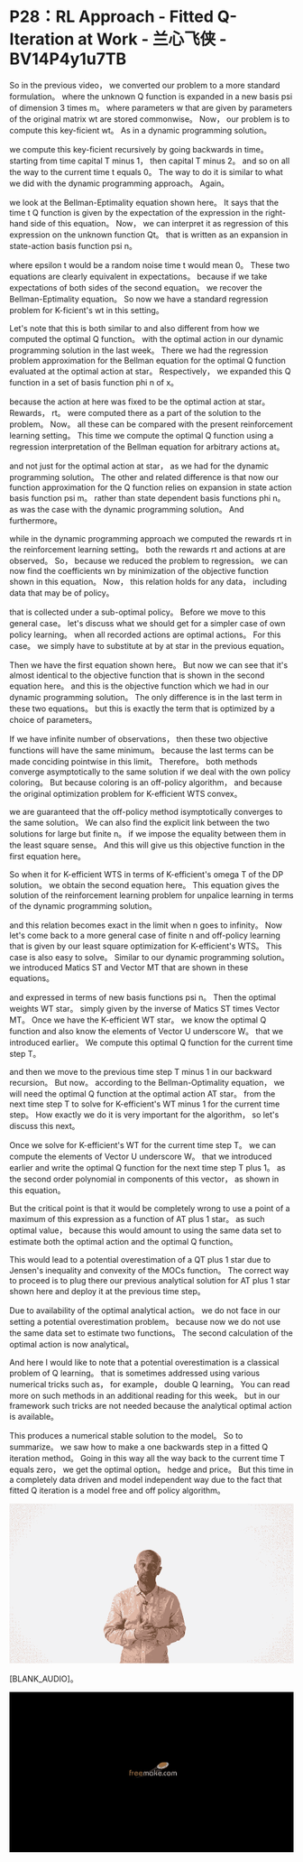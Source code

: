 # P28：RL Approach - Fitted Q-Iteration at Work - 兰心飞侠 - BV14P4y1u7TB

 So in the previous video， we converted our problem to a more standard formulation。 where the unknown Q function is expanded in a new basis psi of dimension 3 times m。 where parameters w that are given by parameters of the original matrix wt are stored commonwise。 Now， our problem is to compute this key-ficient wt。 As in a dynamic programming solution。

 we compute this key-ficient recursively by going backwards in time。 starting from time capital T minus 1， then capital T minus 2。 and so on all the way to the current time t equals 0。 The way to do it is similar to what we did with the dynamic programming approach。 Again。

 we look at the Bellman-Eptimality equation shown here。 It says that the time t Q function is given by the expectation of the expression in the right-hand side of this equation。 Now， we can interpret it as regression of this expression on the unknown function Qt。 that is written as an expansion in state-action basis function psi n。

 where epsilon t would be a random noise time t would mean 0。 These two equations are clearly equivalent in expectations。 because if we take expectations of both sides of the second equation。 we recover the Bellman-Eptimality equation。 So now we have a standard regression problem for K-ficient's wt in this setting。

 Let's note that this is both similar to and also different from how we computed the optimal Q function。 with the optimal action in our dynamic programming solution in the last week。 There we had the regression problem approximation for the Bellman equation for the optimal Q function evaluated at the optimal action at star。 Respectively， we expanded this Q function in a set of basis function phi n of x。

 because the action at here was fixed to be the optimal action at star。 Rewards， rt。 were computed there as a part of the solution to the problem。 Now。 all these can be compared with the present reinforcement learning setting。 This time we compute the optimal Q function using a regression interpretation of the Bellman equation for arbitrary actions at。

 and not just for the optimal action at star， as we had for the dynamic programming solution。 The other and related difference is that now our function approximation for the Q function relies on expansion in state action basis function psi m。 rather than state dependent basis functions phi n。 as was the case with the dynamic programming solution。 And furthermore。

 while in the dynamic programming approach we computed the rewards rt in the reinforcement learning setting。 both the rewards rt and actions at are observed。 So， because we reduced the problem to regression。 we can now find the coefficients wn by minimization of the objective function shown in this equation。 Now， this relation holds for any data， including data that may be of policy。

 that is collected under a sub-optimal policy。 Before we move to this general case。 let's discuss what we should get for a simpler case of own policy learning。 when all recorded actions are optimal actions。 For this case。 we simply have to substitute at by at star in the previous equation。

 Then we have the first equation shown here。 But now we can see that it's almost identical to the objective function that is shown in the second equation here。 and this is the objective function which we had in our dynamic programming solution。 The only difference is in the last term in these two equations。 but this is exactly the term that is optimized by a choice of parameters。

 If we have infinite number of observations， then these two objective functions will have the same minimum。 because the last terms can be made conciding pointwise in this limit。 Therefore。 both methods converge asymptotically to the same solution if we deal with the own policy coloring。 But because coloring is an off-policy algorithm， and because the original optimization problem for K-efficient WTS convex。

 we are guaranteed that the off-policy method isymptotically converges to the same solution。 We can also find the explicit link between the two solutions for large but finite n。 if we impose the equality between them in the least square sense。 And this will give us this objective function in the first equation here。

 So when it for K-efficient WTS in terms of K-efficient's omega T of the DP solution。 we obtain the second equation here。 This equation gives the solution of the reinforcement learning problem for unpalice learning in terms of the dynamic programming solution。

 and this relation becomes exact in the limit when n goes to infinity。 Now let's come back to a more general case of finite n and off-policy learning that is given by our least square optimization for K-efficient's WTS。 This case is also easy to solve。 Similar to our dynamic programming solution。 we introduced Matics ST and Vector MT that are shown in these equations。

 and expressed in terms of new basis functions psi n。 Then the optimal weights WT star。 simply given by the inverse of Matics ST times Vector MT。 Once we have the K-efficient WT star。 we know the optimal Q function and also know the elements of Vector U underscore W。 that we introduced earlier。 We compute this optimal Q function for the current time step T。

 and then we move to the previous time step T minus 1 in our backward recursion。 But now。 according to the Bellman-Optimality equation， we will need the optimal Q function at the optimal action AT star。 from the next time step T to solve for K-efficient's WT minus 1 for the current time step。 How exactly we do it is very important for the algorithm， so let's discuss this next。

 Once we solve for K-efficient's WT for the current time step T。 we can compute the elements of Vector U underscore W。 that we introduced earlier and write the optimal Q function for the next time step T plus 1。 as the second order polynomial in components of this vector， as shown in this equation。

 But the critical point is that it would be completely wrong to use a point of a maximum of this expression as a function of AT plus 1 star。 as such optimal value， because this would amount to using the same data set to estimate both the optimal action and the optimal Q function。

 This would lead to a potential overestimation of a QT plus 1 star due to Jensen's inequality and convexity of the MOCs function。 The correct way to proceed is to plug there our previous analytical solution for AT plus 1 star shown here and deploy it at the previous time step。

 Due to availability of the optimal analytical action。 we do not face in our setting a potential overestimation problem。 because now we do not use the same data set to estimate two functions。 The second calculation of the optimal action is now analytical。

 And here I would like to note that a potential overestimation is a classical problem of Q learning。 that is sometimes addressed using various numerical tricks such as， for example， double Q learning。 You can read more on such methods in an additional reading for this week。 but in our framework such tricks are not needed because the analytical optimal action is available。

 This produces a numerical stable solution to the model。 So to summarize。 we saw how to make a one backwards step in a fitted Q iteration method。 Going in this way all the way back to the current time T equals zero， we get the optimal option。 hedge and price。 But this time in a completely data driven and model independent way due to the fact that fitted Q iteration is a model free and off policy algorithm。





![](img/b47add49eadad5b358d1dbc96b225e78_1.png)

 [BLANK_AUDIO]。

![](img/b47add49eadad5b358d1dbc96b225e78_3.png)